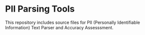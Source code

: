 # PII Parsing Tools
This repository includes source files for PII (Personally Identifiable Information) Text Parser and Accuracy Assesssment.
